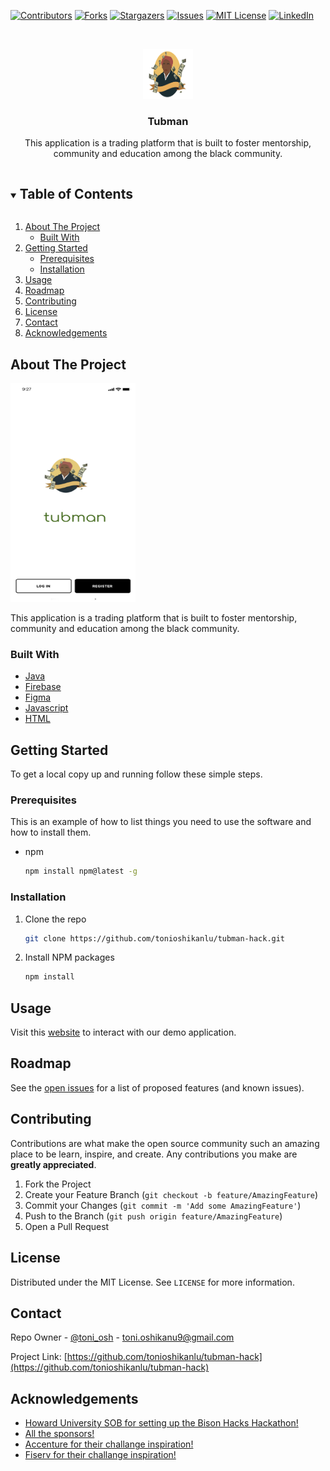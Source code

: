 <!--
*** Thanks for checking out the Best-README-Template. If you have a suggestion
*** that would make this better, please fork the repo and create a pull request
*** or simply open an issue with the tag "enhancement".
*** Thanks again! Now go create something AMAZING! :D
***
***
***
*** To avoid retyping too much info. Do a search and replace for the following:
*** tonioshikanlu, tubman-hack, toni_osh, toni.oshikanu9@gmail.com, Tubman, This application is a trading platform that is built to foster mentorship, community and education among the black community.


-->



<!-- PROJECT SHIELDS -->
<!--
*** I'm using markdown "reference style" links for readability.
*** Reference links are enclosed in brackets [ ] instead of parentheses ( ).
*** See the bottom of this document for the declaration of the reference variables
*** for contributors-url, forks-url, etc. This is an optional, concise syntax you may use.
*** https://www.markdownguide.org/basic-syntax/#reference-style-links
-->
[![Contributors][contributors-shield]][contributors-url]
[![Forks][forks-shield]][forks-url]
[![Stargazers][stars-shield]][stars-url]
[![Issues][issues-shield]][issues-url]
[![MIT License][license-shield]][license-url]
[![LinkedIn][linkedin-shield]][linkedin-url]



<!-- PROJECT LOGO -->
<br />
<p align="center">
  <a href="https://github.com/tonioshikanlu/tubman-hack">
    <img src="logo.png" alt="Logo" width="80" height="80">
  </a>

  <h3 align="center">Tubman</h3>

  <p align="center">
    This application is a trading platform that is built to foster mentorship, community and education among the black community.

  </p>
</p>



<!-- TABLE OF CONTENTS -->
<details open="open">
  <summary><h2 style="display: inline-block">Table of Contents</h2></summary>
  <ol>
    <li>
      <a href="#about-the-project">About The Project</a>
      <ul>
        <li><a href="#built-with">Built With</a></li>
      </ul>
    </li>
    <li>
      <a href="#getting-started">Getting Started</a>
      <ul>
        <li><a href="#prerequisites">Prerequisites</a></li>
        <li><a href="#installation">Installation</a></li>
      </ul>
    </li>
    <li><a href="#usage">Usage</a></li>
    <li><a href="#roadmap">Roadmap</a></li>
    <li><a href="#contributing">Contributing</a></li>
    <li><a href="#license">License</a></li>
    <li><a href="#contact">Contact</a></li>
    <li><a href="#acknowledgements">Acknowledgements</a></li>
  </ol>
</details>



<!-- ABOUT THE PROJECT -->
## About The Project

<a href="https://github.com/tonioshikanlu/tubman-hack">
    <img src="tubman-sc.jpeg" alt="Logo" width="200" height="350">
  </a>

This application is a trading platform that is built to foster mentorship, community and education among the black community.


### Built With

* [Java]()
* [Firebase]()
* [Figma]()
* [Javascript]()
* [HTML]()



<!-- GETTING STARTED -->
## Getting Started

To get a local copy up and running follow these simple steps.

### Prerequisites

This is an example of how to list things you need to use the software and how to install them.
* npm
  ```sh
  npm install npm@latest -g
  ```

### Installation

1. Clone the repo
   ```sh
   git clone https://github.com/tonioshikanlu/tubman-hack.git
   ```
2. Install NPM packages
   ```sh
   npm install
   ```



<!-- USAGE EXAMPLES -->
## Usage

Visit this [website](https://example.com) to interact with our demo application.



<!-- ROADMAP -->
## Roadmap

See the [open issues](https://github.com/tonioshikanlu/tubman-hack/issues) for a list of proposed features (and known issues).



<!-- CONTRIBUTING -->
## Contributing

Contributions are what make the open source community such an amazing place to be learn, inspire, and create. Any contributions you make are **greatly appreciated**.

1. Fork the Project
2. Create your Feature Branch (`git checkout -b feature/AmazingFeature`)
3. Commit your Changes (`git commit -m 'Add some AmazingFeature'`)
4. Push to the Branch (`git push origin feature/AmazingFeature`)
5. Open a Pull Request



<!-- LICENSE -->
## License

Distributed under the MIT License. See `LICENSE` for more information.



<!-- CONTACT -->
## Contact

Repo Owner - [@toni_osh](https://twitter.com/T_Oshikanlu) - toni.oshikanu9@gmail.com

Project Link: [https://github.com/tonioshikanlu/tubman-hack](https://github.com/tonioshikanlu/tubman-hack)



<!-- ACKNOWLEDGEMENTS -->
## Acknowledgements

* [Howard University SOB for setting up the Bison Hacks Hackathon! ]()
* [All the sponsors!]()
* [Accenture for their challange inspiration!]()
* [Fiserv for their challange inspiration!]()





<!-- MARKDOWN LINKS & IMAGES -->
<!-- https://www.markdownguide.org/basic-syntax/#reference-style-links -->
[contributors-shield]: https://img.shields.io/github/contributors/tonioshikanlu/tubman-hack.svg?style=for-the-badge
[contributors-url]: https://github.com/tonioshikanlu/tubman-hack/graphs/contributors
[forks-shield]: https://img.shields.io/github/forks/tonioshikanlu/tubman-hack.svg?style=for-the-badge
[forks-url]: https://github.com/tonioshikanlu/tubman-hack/network/members
[stars-shield]: https://img.shields.io/github/stars/tonioshikanlu/tubman-hack.svg?style=for-the-badge
[stars-url]: https://github.com/tonioshikanlu/tubman-hack/stargazers
[issues-shield]: https://img.shields.io/github/issues/tonioshikanlu/tubman-hack.svg?style=for-the-badge
[issues-url]: https://github.com/tonioshikanlu/tubman-hack/issues
[license-shield]: https://img.shields.io/github/license/tonioshikanlu/tubman-hack.svg?style=for-the-badge
[license-url]: https://github.com/tonioshikanlu/tubman-hack/blob/main/LICENSE
[linkedin-shield]: https://img.shields.io/badge/-LinkedIn-black.svg?style=for-the-badge&logo=linkedin&colorB=555
[linkedin-url]: https://www.linkedin.com/in/oluwatoni-oshikanlu-2a20b957/
